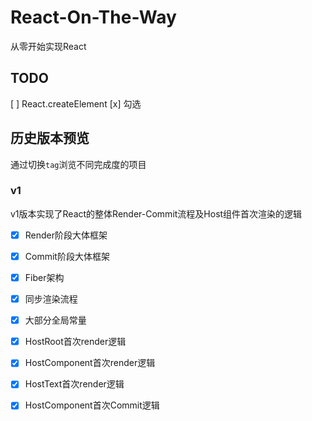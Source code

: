 # React-On-The-Way
从零开始实现React

## TODO 
[ ] React.createElement
[x] 勾选

## 历史版本预览
通过切换`tag`浏览不同完成度的项目

### v1
v1版本实现了React的整体Render-Commit流程及Host组件首次渲染的逻辑
- [x] Render阶段大体框架
- [x] Commit阶段大体框架
- [x] Fiber架构
- [x] 同步渲染流程
- [x] 大部分全局常量
- [x] HostRoot首次render逻辑
- [x] HostComponent首次render逻辑
- [x] HostText首次render逻辑
- [x] HostComponent首次Commit逻辑

